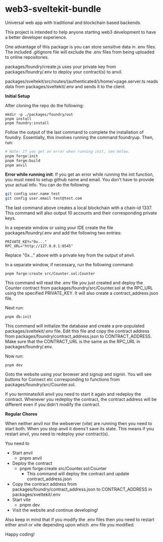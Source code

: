 # web3-sveltekit-bundle
Universal web app with traditional and blockchain based backends.

This project is intended to help anyone starting web3 development to have a better developer experience.

One advantage of this package is you can store sensitive data in .env files. The included .gitignore file will exclude the .env files from being uploaded to online repositories.

packages/foundry/create.js uses your private key from packages/foundry/.env to deploy your contract(s) to anvil.

packages/sveltekit/src/routes/\(authenticated/\)/home/+page.server.ts reads data from packages/sveltekit/.env and sends it to the client.

**Initial Setup**

After cloning the repo do the following:

```
mkdir -p ./packages/foundry/out
pnpm install
pnpm foundry:install
```

Follow the output of the last command to complete the installation of foundry. Essentially, this involves running the command foundryup. Then, run:

```bash
# Note: If you get an error when running init, see below.
pnpm forge:init
pnpm forge:build
pnpm anvil
```
**Error while running init**: If you get an error while running the init function, you must need to setup github name and email. You don't have to provide your actual info. You can do the following:

```bash
git config user.name test
git config user.email test@test.com
```

The last command above creates a local blockchain with a chain-id 1337. This command will also output 10 accounts and their corresponding private keys. 

In a seperate window or using your IDE create the file packages/foundry/.env and add the following two entries:

```
PRIVATE_KEY="0x..."
RPC_URL="http://127.0.0.1:8545"
```

Replace "0x..." above with a private key from the output of anvil.

In a separate window, if necessary, run the following command:

```
pnpm forge:create src/Counter.sol:Counter
```

This command will read the .env file you just created and deploy the Counter contract from packages/foundry/src/Counter.sol at the RPC_URL using the specified PRIVATE_KEY. It will also create a contract_address.json file. 

Next run:

```
pnpm db:init
```

This command will initialize the database and create a pre-populated packages/sveltekit/.env file. Edit this file and copy the contract address from packages/foundry/contract_address.json to CONTRACT_ADDRESS. Make sure that the CONTRACT_URL is the same as the RPC_URL in packages/foundry/.env.

Now run:

```
pnpm dev
```

Goto the website using your browser and signup and signin. You will see buttons for Connect etc corresponding to functions from packages/foundry/src/Counter.sol.

If you terminate/kill anvil you need to start it again and redeploy the contract. Whenever you redeploy the contract, the contract address will be different even if you didn't modify the contract.

**Regular Chores**

When neither anvil nor the webserver (vite) are running then you need to start both. When you stop anvil it doens't save its state. This means if you restart anvil, you need to redeploy your contract(s).

You need to
 - Start anvil
    - pnpm anvil
 - Deploy the contract
    - pnpm forge:create src/Counter.sol:Counter
        - This command will deploy the contract and update contract_address.json
 - Copy the contract address from packages/foundry/contract_address.json to CONTRACT_ADDRESS in packages/sveltekit/.env
 - Start vite
    - pnpm dev
 - Visit the website and continue developing!

Also keep in mind that if you modify the .env files then you need to restart either anvil or vite depending upon which .env file you modified.

Happy coding!

